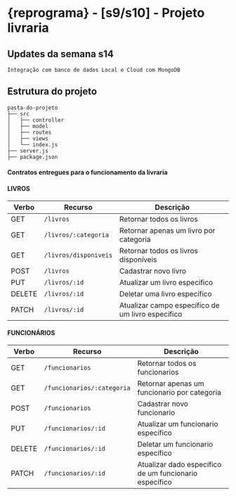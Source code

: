# {reprograma} - [s9/s10] - Projeto livraria

## Updates da semana s14

```
Integração com banco de dados Local e Cloud com MongoDB
```

## Estrutura do projeto

```
pasta-do-projeto
├── src
│   ├── controller
│   ├── model
│   ├── routes
│   ├── views
│   └── index.js
├── server.js
├── package.json
```

#### Contratos entregues para o funcionamento da livraria

#### LIVROS

| Verbo        | Recurso             | Descrição                          |
| ------------ | --------------------| -----------------------------------|
| GET          | `/livros`            | Retornar todos os livros            |
| GET          | `/livros/:categoria` | Retornar apenas um livro por categoria |
| GET          | `/livros/disponiveis` | Retornar todos os livros disponíveis |
| POST         | `/livros`            | Cadastrar novo livro                |
| PUT          | `/livros/:id`        | Atualizar um livro específico       |
| DELETE       | `/livros/:id`        | Deletar uma livro específico        |
| PATCH        | `/livros/:id`  | Atualizar campo específico de um livro específico |      

#### FUNCIONÁRIOS

| Verbo        | Recurso             | Descrição                          |
| ------------ | --------------------| -----------------------------------|
| GET          | `/funcionarios`            | Retornar todos os funcionarios            |
| GET          | `/funcionarios/:categoria` | Retornar apenas um funcionario por categoria |
| POST         | `/funcionarios`            | Cadastrar novo funcionario                |
| PUT          | `/funcionarios/:id`        | Atualizar um funcionario específico       |
| DELETE       | `/funcionarios/:id`        | Deletar um funcionario específico        |
| PATCH        | `/funcionarios/:id`  | Atualizar dado específico de um funcionario específico |      
